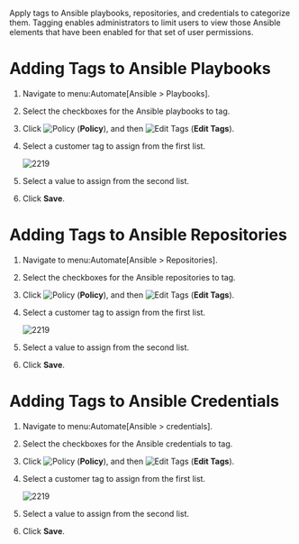 Apply tags to Ansible playbooks, repositories, and credentials to
categorize them. Tagging enables administrators to limit users to view
those Ansible elements that have been enabled for that set of user
permissions.

# Adding Tags to Ansible Playbooks

1.  Navigate to menu:Automate\[Ansible \> Playbooks\].

2.  Select the checkboxes for the Ansible playbooks to tag.

3.  Click ![Policy](1941.png) (**Policy**), and then ![Edit
    Tags](1851.png) (**Edit Tags**).

4.  Select a customer tag to assign from the first list.
    
    ![2219](2219.png)

5.  Select a value to assign from the second list.

6.  Click **Save**.

# Adding Tags to Ansible Repositories

1.  Navigate to menu:Automate\[Ansible \> Repositories\].

2.  Select the checkboxes for the Ansible repositories to tag.

3.  Click ![Policy](1941.png) (**Policy**), and then ![Edit
    Tags](1851.png) (**Edit Tags**).

4.  Select a customer tag to assign from the first list.
    
    ![2219](2219.png)

5.  Select a value to assign from the second list.

6.  Click **Save**.

# Adding Tags to Ansible Credentials

1.  Navigate to menu:Automate\[Ansible \> credentials\].

2.  Select the checkboxes for the Ansible credentials to tag.

3.  Click ![Policy](1941.png) (**Policy**), and then ![Edit
    Tags](1851.png) (**Edit Tags**).

4.  Select a customer tag to assign from the first list.
    
    ![2219](2219.png)

5.  Select a value to assign from the second list.

6.  Click **Save**.
